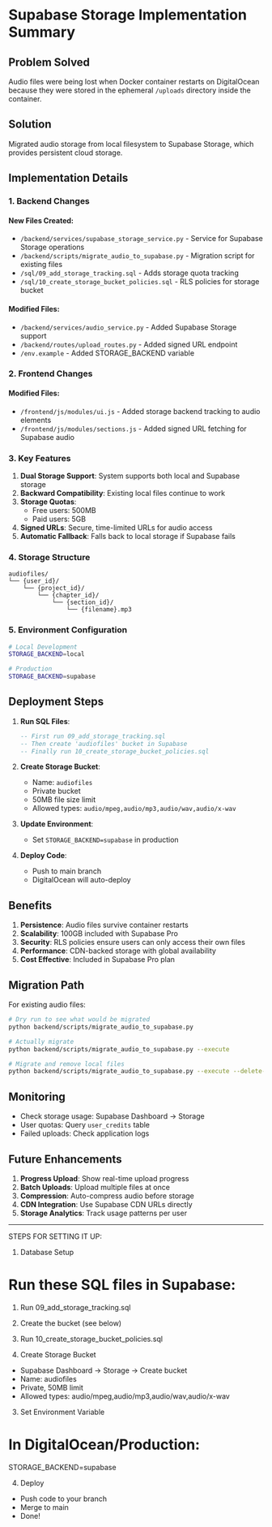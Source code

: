 # Supabase Storage Implementation Summary

## Problem Solved
Audio files were being lost when Docker container restarts on DigitalOcean because they were stored in the ephemeral `/uploads` directory inside the container.

## Solution
Migrated audio storage from local filesystem to Supabase Storage, which provides persistent cloud storage.

## Implementation Details

### 1. Backend Changes

#### New Files Created:
- `/backend/services/supabase_storage_service.py` - Service for Supabase Storage operations
- `/backend/scripts/migrate_audio_to_supabase.py` - Migration script for existing files
- `/sql/09_add_storage_tracking.sql` - Adds storage quota tracking
- `/sql/10_create_storage_bucket_policies.sql` - RLS policies for storage bucket

#### Modified Files:
- `/backend/services/audio_service.py` - Added Supabase Storage support
- `/backend/routes/upload_routes.py` - Added signed URL endpoint
- `/env.example` - Added STORAGE_BACKEND variable

### 2. Frontend Changes

#### Modified Files:
- `/frontend/js/modules/ui.js` - Added storage backend tracking to audio elements
- `/frontend/js/modules/sections.js` - Added signed URL fetching for Supabase audio

### 3. Key Features

1. **Dual Storage Support**: System supports both local and Supabase storage
2. **Backward Compatibility**: Existing local files continue to work
3. **Storage Quotas**: 
   - Free users: 500MB
   - Paid users: 5GB
4. **Signed URLs**: Secure, time-limited URLs for audio access
5. **Automatic Fallback**: Falls back to local storage if Supabase fails

### 4. Storage Structure

```
audiofiles/
└── {user_id}/
    └── {project_id}/
        └── {chapter_id}/
            └── {section_id}/
                └── {filename}.mp3
```

### 5. Environment Configuration

```bash
# Local Development
STORAGE_BACKEND=local

# Production
STORAGE_BACKEND=supabase
```

## Deployment Steps

1. **Run SQL Files**:
   ```sql
   -- First run 09_add_storage_tracking.sql
   -- Then create 'audiofiles' bucket in Supabase
   -- Finally run 10_create_storage_bucket_policies.sql
   ```

2. **Create Storage Bucket**:
   - Name: `audiofiles`
   - Private bucket
   - 50MB file size limit
   - Allowed types: `audio/mpeg,audio/mp3,audio/wav,audio/x-wav`

3. **Update Environment**:
   - Set `STORAGE_BACKEND=supabase` in production

4. **Deploy Code**:
   - Push to main branch
   - DigitalOcean will auto-deploy

## Benefits

1. **Persistence**: Audio files survive container restarts
2. **Scalability**: 100GB included with Supabase Pro
3. **Security**: RLS policies ensure users can only access their own files
4. **Performance**: CDN-backed storage with global availability
5. **Cost Effective**: Included in Supabase Pro plan

## Migration Path

For existing audio files:
```bash
# Dry run to see what would be migrated
python backend/scripts/migrate_audio_to_supabase.py

# Actually migrate
python backend/scripts/migrate_audio_to_supabase.py --execute

# Migrate and remove local files
python backend/scripts/migrate_audio_to_supabase.py --execute --delete-after
```

## Monitoring

- Check storage usage: Supabase Dashboard → Storage
- User quotas: Query `user_credits` table
- Failed uploads: Check application logs

## Future Enhancements

1. **Progress Upload**: Show real-time upload progress
2. **Batch Uploads**: Upload multiple files at once
3. **Compression**: Auto-compress audio before storage
4. **CDN Integration**: Use Supabase CDN URLs directly
5. **Storage Analytics**: Track usage patterns per user

---------------------------------------------------------------------
STEPS FOR SETTING IT UP:

 1. Database Setup

  # Run these SQL files in Supabase:
  1. Run 09_add_storage_tracking.sql
  2. Create the bucket (see below)
  3. Run 10_create_storage_bucket_policies.sql

  2. Create Storage Bucket

  - Supabase Dashboard → Storage → Create bucket
  - Name: audiofiles
  - Private, 50MB limit
  - Allowed types: audio/mpeg,audio/mp3,audio/wav,audio/x-wav

  3. Set Environment Variable

  # In DigitalOcean/Production:
  STORAGE_BACKEND=supabase

  4. Deploy

  - Push code to your branch
  - Merge to main
  - Done!
